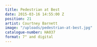 ```yaml
---
title: Pedestrian at Best
date: 2015-03-16 14:55:00 Z
position: 21
artist: Courtney Barnett
image: "/uploads/pedestrian-at-best.jpg"
catalogue-number: HA037
format: 7" and digital
---
```


